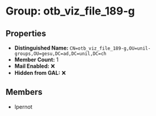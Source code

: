 # Group: otb_viz_file_189-g

## Properties

- **Distinguished Name:** `CN=otb_viz_file_189-g,OU=unil-groups,OU=gesu,DC=ad,DC=unil,DC=ch`
- **Member Count:** 1
- **Mail Enabled:** ❌
- **Hidden from GAL:** ❌

## Members

- lpernot
